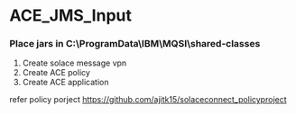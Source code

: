 # ACE_JMS_Input

### Place jars in C:\ProgramData\IBM\MQSI\shared-classes

1. Create solace message vpn
2. Create ACE policy
3. Create ACE application

refer policy porject https://github.com/ajitk15/solaceconnect_policyproject

